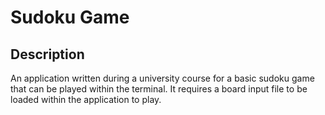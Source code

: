 # Sudoku Game

## Description
An application written during a university course for a basic sudoku game that can be played within the terminal. It requires a board input file to be loaded within the application to play.
